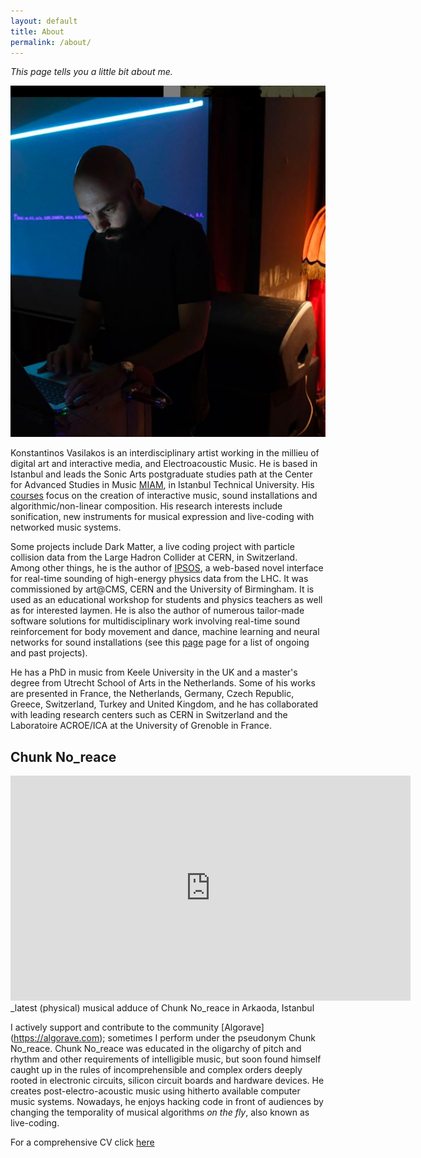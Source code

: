 ```yaml
---
layout: default
title: About
permalink: /about/
---
```


_This page tells you a little bit about me._

![](./images/me-algo-photo.png)

Konstantinos Vasilakos is an interdisciplinary artist working in the millieu of digital art and interactive media, and Electroacoustic Music. He is based in Istanbul and leads the Sonic Arts postgraduate studies path at the Center for Advanced Studies in Music [MIAM](https://www.miam.itu.edu.tr), in Istanbul Technical University. His [courses](https://konvas.github.io/teaching/) focus on the creation of interactive music, sound installations and algorithmic/non-linear composition. His research interests include sonification, new instruments for musical expression and live-coding with networked music systems. 

Some projects include Dark Matter, a live coding project with particle collision data from the Large Hadron Collider at CERN, in Switzerland. Among other things, he is the author of [IPSOS](http://ipsos.web.cern.ch/IPSOS_support_website/support.html), a web-based novel interface for real-time sounding of high-energy physics data from the LHC. It was commissioned by art@CMS, CERN and the University of Birmingham. It is used as an educational workshop for students and physics teachers as well as for interested laymen. He is also the author of numerous tailor-made software solutions for multidisciplinary work involving real-time sound reinforcement for body movement and dance, machine learning and neural networks for sound installations (see this [page](https://konvas.github.io/software/) page for a list of ongoing and past projects).

He has a PhD in music from Keele University in the UK and a master's degree from Utrecht School of Arts in the Netherlands. Some of his works are presented in France, the Netherlands, Germany, Czech Republic, Greece, Switzerland, Turkey and United Kingdom, and he has collaborated with leading research centers such as CERN in Switzerland and the Laboratoire ACROE/ICA at the University of Grenoble in France.

## Chunk No_reace
<iframe src="https://player.vimeo.com/video/395138259" width="640" height="360" frameborder="0" allow="autoplay; fullscreen" allowfullscreen></iframe>
_latest (physical) musical adduce of Chunk No_reace in Arkaoda, Istanbul

I actively support and contribute to the community [Algorave] (https://algorave.com); sometimes I perform under the pseudonym Chunk No_reace. Chunk No_reace was educated in the oligarchy of pitch and rhythm and other requirements of intelligible music, but soon found himself caught up in the rules of incomprehensible and complex orders deeply rooted in electronic circuits, silicon circuit boards and hardware devices. He creates post-electro-acoustic music using hitherto available computer music systems. Nowadays, he enjoys hacking code in front of audiences by changing the temporality of musical algorithms _on the fly_, also known as live-coding.

For a comprehensive CV click [here](./files/kv_one_page_cv-project-links.pdf)
